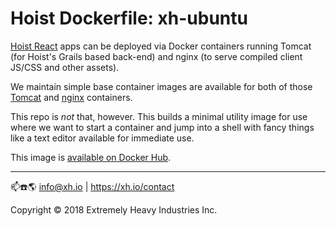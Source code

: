 # Hoist Dockerfile: xh-ubuntu

[Hoist React](https://github.com/exhi/hoist-react/) apps can be deployed via Docker containers running Tomcat (for Hoist's Grails based back-end) and nginx (to serve compiled client JS/CSS and other assets).

We maintain simple base container images are available for both of those [Tomcat](https://github.com/exhi/xh-tomcat/) and [nginx](https://github.com/exhi/xh-nginx/) containers.

This repo is _not_ that, however. This builds a minimal utility image for use where we want to start a container and jump into a shell with fancy things like a text editor available for immediate use.

This image is [available on Docker Hub](https://hub.docker.com/r/xhio/xh-ubuntu/).

----
📫☎️🌎 info@xh.io | https://xh.io/contact

Copyright © 2018 Extremely Heavy Industries Inc.
